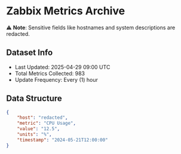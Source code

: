 # Zabbix Metrics Archive

⚠️ **Note**: Sensitive fields like hostnames and system descriptions are redacted.

## Dataset Info
- Last Updated: 2025-04-29 09:00 UTC
- Total Metrics Collected: 983
- Update Frequency: Every (1) hour

## Data Structure
```json
{
    "host": "redacted",
    "metric": "CPU Usage",
    "value": "12.5",
    "units": "%",
    "timestamp": "2024-05-21T12:00:00"
}
```
